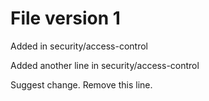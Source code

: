 # File version 1 
Added in security/access-control

Added another line in security/access-control


Suggest change.
Remove this line.
